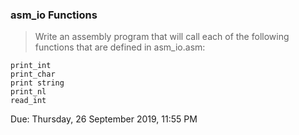 ### asm_io Functions
> Write an assembly program that will call each of the following functions that are defined in asm_io.asm:
```
print_int
print_char
print string
print_nl
read_int
```
Due: Thursday, 26 September 2019, 11:55 PM
